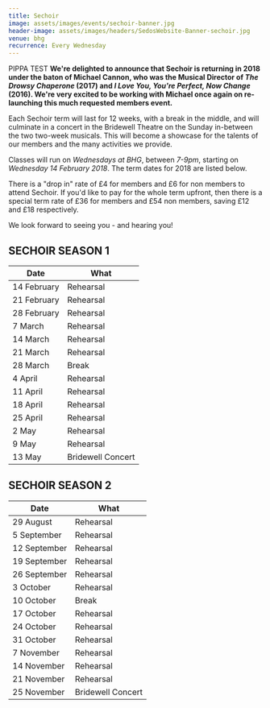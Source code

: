 ```yaml
---
title: Sechoir
image: assets/images/events/sechoir-banner.jpg
header-image: assets/images/headers/SedosWebsite-Banner-sechoir.jpg
venue: bhg
recurrence: Every Wednesday
---
```

PIPPA TEST **We're delighted to announce that Sechoir is returning in 2018 under the baton of Michael Cannon, who was the Musical Director of _The Drowsy Chaperone_ (2017) and _I Love You, You're Perfect, Now Change_ (2016). We're very excited to be working with Michael once again on re-launching this much requested members event.**

Each Sechoir term will last for 12 weeks, with a break in the middle, and will culminate in a concert in the Bridewell Theatre on the Sunday in-between the two two-week musicals. This will become a showcase for the talents of our members and the many activities we provide.

Classes will run on _Wednesdays at BHG_, between _7-9pm_, starting on _Wednesday 14 February 2018_. The term dates for 2018 are listed below.

There is a "drop in" rate of £4 for members and £6 for non members to attend Sechoir. If you'd like to pay for the whole term upfront, then there is a special term rate of £36 for members and £54 non members, saving £12 and £18 respectively.

We look forward to seeing you - and hearing you!

## SECHOIR SEASON 1

| Date        | What              |
| ----------- | ----------------- |
| 14 February | Rehearsal         |
| 21 February | Rehearsal         |
| 28 February | Rehearsal         |
| 7 March     | Rehearsal         |
| 14 March    | Rehearsal         |
| 21 March    | Rehearsal         |
| 28 March    | Break             |
| 4 April     | Rehearsal         |
| 11 April    | Rehearsal         |
| 18 April    | Rehearsal         |
| 25 April    | Rehearsal         |
| 2 May       | Rehearsal         |
| 9 May       | Rehearsal         |
| 13 May      | Bridewell Concert |

## SECHOIR SEASON 2

| Date         | What              |
| ------------ | ----------------- |
| 29 August    | Rehearsal         |
| 5 September  | Rehearsal         |
| 12 September | Rehearsal         |
| 19 September | Rehearsal         |
| 26 September | Rehearsal         |
| 3 October    | Rehearsal         |
| 10 October   | Break             |
| 17 October   | Rehearsal         |
| 24 October   | Rehearsal         |
| 31 October   | Rehearsal         |
| 7 November   | Rehearsal         |
| 14 November  | Rehearsal         |
| 21 November  | Rehearsal         |
| 25 November  | Bridewell Concert |
